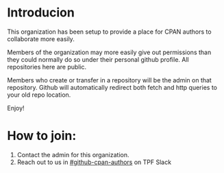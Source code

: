 # Introducion

This organization has been setup to provide a place for CPAN authors to collaborate more easily.

Members of the organization may more easily give out permissions than they could normally do so under their personal github profile. All repositories here are public. 

Members who create or transfer in a repository will be the admin on that repository. Github will automatically redirect both fetch and http queries to your old repo location.

Enjoy!

# How to join:

1. Contact the admin for this organization.
2. Reach out to us in [#github-cpan-authors](https://perlfoundation.slack.com/archives/C05Q03HNQ76/p1693263853924999) on TPF Slack

